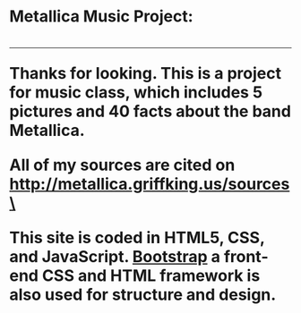 <html>
  <body>
<h1>Metallica Music Project:<h1><hr><p>

Thanks for looking. This is a project for music class, which includes 5 pictures and 40 facts about the band Metallica.

All of my sources are cited on http://metallica.griffking.us/sources\

This site is coded in HTML5, CSS, and JavaScript. <a href=“http://getbootstrap.com”>Bootstrap</a> a front-end CSS and HTML framework is also used for structure and design.</p>
  </body>
</html>
